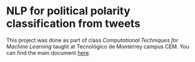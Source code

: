 # NLP for political polarity classification from tweets

This project was done as part of class _Computational Techniques for Machine Learning_ taught at Tecnológico de Monterrey campus CEM. You can find the main document [here](paper.pdf).